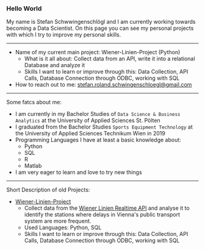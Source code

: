 ### Hello World

My name is Stefan Schwwingenschlögl and I am currently working towards becoming a Data Scientist. On this page you can see my personal projects with which I try to improve my personal skills. <br>
___
- Name of my current main project: Wiener-Linien-Project (Python)
  - What is it all about: Collect data from an API, write it into a relational Database and analyze it
  - Skills I want to learn or improve through this: Data Collection, API Calls, Database Connection through ODBC, working with SQL
- How to reach out to me: stefan.roland.schwingenschloegl@gmail.com
___

Some fatcs about me:
- I am currently in my Bachelor Studies of `Data Science & Business Analytics` at the University of Applied Sciences St. Pölten
- I graduated from the Bachelor Studies `Sports Equipment Technology` at the University of Applied Sciences Technikum Wien in 2019
- Programming Languages I have at least a basic knowledge about: 
    * Python
    * SQL
    * R
    * Matlab
 - I am very eager to learn and love to try new things
 
 ___
 Short Description of old Projects:
 - <a href = "https://github.com/stefan-schwingenschloegl/Wiener-Linien-Project" target="_blank">Wiener-Linien-Project</a>
    * Collect data from the <a href = "http://www.wienerlinien.at/ogd_realtime/doku/" target="_blank">Wiener Linien Realtime API</a> and analyse it to identify the stations where delays in Vienna's public transport system are more frequent.
    * Used Languages: Python, SQL
    * Skills I want to learn or improve through this: Data Collection, API Calls, Database Connection through ODBC, working with SQL 

  
<!--
**stefan-schwingenschloegl/stefan-schwingenschloegl** is a ✨ _special_ ✨ repository because its `README.md` (this file) appears on your GitHub profile.
